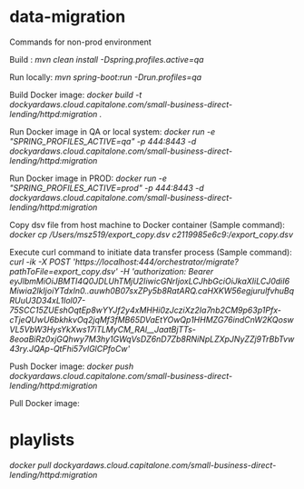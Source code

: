 # data-migration

Commands for non-prod environment

Build : *mvn clean install -Dspring.profiles.active=qa*

Run locally: *mvn spring-boot:run -Drun.profiles=qa*

Build Docker image: *docker build -t dockyardaws.cloud.capitalone.com/small-business-direct-lending/httpd:migration .*

Run Docker image in QA or local system: *docker run -e "SPRING_PROFILES_ACTIVE=qa" -p 444:8443 -d dockyardaws.cloud.capitalone.com/small-business-direct-lending/httpd:migration*

Run Docker image in PROD: *docker run -e "SPRING_PROFILES_ACTIVE=prod" -p 444:8443 -d dockyardaws.cloud.capitalone.com/small-business-direct-lending/httpd:migration*

Copy dsv file from host machine to Docker container (Sample command): *docker cp /Users/msz519/export_copy.dsv c2119985e6c9:/export_copy.dsv*

Execute curl command to initiate data transfer process (Sample command): 
*curl -ik -X POST 'https://localhost:444/orchestrator/migrate?pathToFile=export_copy.dsv' -H 'authorization: Bearer eyJlbmMiOiJBMTI4Q0JDLUhTMjU2IiwicGNrIjoxLCJhbGciOiJkaXIiLCJ0diI6Miwia2lkIjoiYTdxIn0..auwh0B07sxZPy5b8RatARQ.caHXKW56egjurulfvhuBqRUuU3D34xL1Iol07-75SCC15ZUEshOqtEp8wYYJf2y4xMHHi0zJcziXz2Ia7nb2CM9p63p1Pfx-cTjeQUwU6bkhkvOq2jqMf3fMB65DVaEtYOwQp1HHMZG76indCnW2KQoswVL5VbW3HysYkXws17iTLMyCM_RAl__JaatBjTTs-8eoaBiRz0xjGQhwy7M3hy1GWqVsDZ6nD7Zb8RNiNpLZXpJNyZZj9TrBbTvw43ry.JQAp-QtFhi57vlGlCPfoCw'*

Push Docker image:
*docker push dockyardaws.cloud.capitalone.com/small-business-direct-lending/httpd:migration*

Pull Docker image:
# playlists
*docker pull dockyardaws.cloud.capitalone.com/small-business-direct-lending/httpd:migration*
